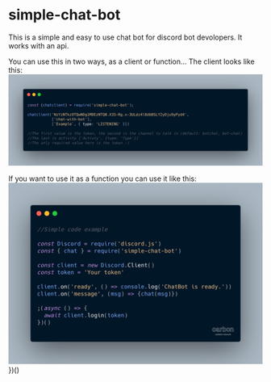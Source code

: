 # simple-chat-bot
This is a simple and easy to use chat bot for discord bot devolopers. It works with an api.

You can use this in two ways, as a client or function...
The client looks like this:
<br>
<img src='./chatClient.png' width=800>

If you want to use it as a function you can use it like this:
<br>
<img src='./chat.png' width=800>
})()
```
